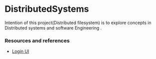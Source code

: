 # DistributedSystems

Intention of this project(Distributed filesystem) is to explore concepts in Distributed systems and software Engineering .

### Resources and references
- [Login UI](https://medium.com/technoetics/create-basic-login-forms-using-create-react-app-module-in-reactjs-511b9790dede)
